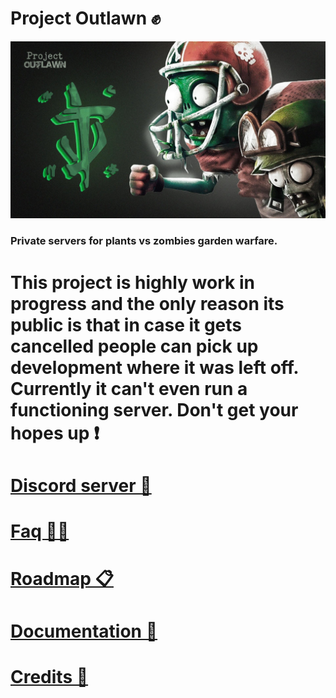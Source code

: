 # Project Outlawn ✊

<img src="Outlawn.jpg" width="800"/>

### Private servers for plants vs zombies garden warfare.

# This project is highly work in progress and the only reason its public is that in case it gets cancelled people can pick up development where it was left off. Currently it can't even run a functioning server. Don't get your hopes up ❗

# [Discord server 💬](https://discord.gg/WuM4hWNUND)

# [Faq 🙋🏻](/docs/Faq.md)

# [Roadmap 📋](/docs/Roadmap.md)

# [Documentation 📄](/docs)

# [Credits 📜](/docs/Credits.md)
